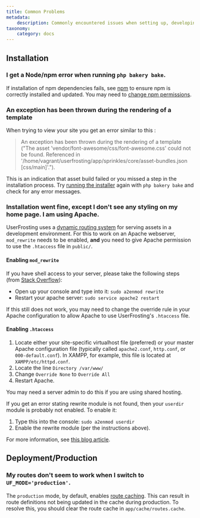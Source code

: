 ```yaml
---
title: Common Problems
metadata:
    description: Commonly encountered issues when setting up, developing, or deploying a UserFrosting project.
taxonomy:
    category: docs
---
```


## Installation

<!-- ### Route error -->
<!-- TODO -->

### I get a Node/npm error when running `php bakery bake`.

If installation of npm dependencies fails, see [npm](/basics/requirements/essential-tools-for-php#npm) to ensure npm is correctly installed and updated. You may need to [change npm permissions](https://docs.npmjs.com/getting-started/fixing-npm-permissions).

### An exception has been thrown during the rendering of a template

When trying to view your site you get an error similar to this :

> An exception has been thrown during the rendering of a template ("The asset 'vendor/font-awesome/css/font-awesome.css' could not be found. Referenced in '/home/vagrant/userfrosting/app/sprinkles/core/asset-bundles.json [css/main]'.").

<!-- TODO : The above error needs to be updated ! -->

This is an indication that asset build failed or you missed a step in the installation process. Try [running the installer](/installation/environment/native/install#clone-the-userfrosting-repository) again with `php bakery bake` and check for any error messages.

<!-- Homestead is no longer supported, can remove this mention?
If you're using the [Homestead dev environment](/installation/environment/homestead), you'll need to login to the VM first to run the bake command inside the UserFrosting directory :

```bash
vagrant ssh
cd userfrosting
php bakery bake
```
-->
### Installation went fine, except I don't see any styling on my home page. I am using Apache.

UserFrosting uses a [dynamic routing system](/asset-management/basic-usage) for serving assets in a development environment. For this to work on an Apache webserver, `mod_rewrite` needs to be enabled, **and** you need to give Apache permission to use the `.htaccess` file in `public/`.

#### Enabling `mod_rewrite`

If you have shell access to your server, please take the following steps (from [Stack Overflow](http://stackoverflow.com/questions/869092/how-to-enable-mod-rewrite-for-apache-2-2/21658877#21658877)):

- Open up your console and type into it: `sudo a2enmod rewrite`
- Restart your apache server: `sudo service apache2 restart`

If this still does not work, you may need to change the override rule in your Apache configuration to allow Apache to use UserFrosting's `.htaccess` file.

#### Enabling `.htaccess`

1. Locate either your site-specific virtualhost file (preferred) or your master Apache configuration file (typically called `apache2.conf`, `http.conf`, or `000-default.conf`). In XAMPP, for example, this file is located at `XAMPP/etc/httpd.conf`.
2. Locate the line `Directory /var/www/`
3. Change `Override None` to `Override All`
4. Restart Apache.

You may need a server admin to do this if you are using shared hosting.

If you get an error stating rewrite module is not found, then your `userdir` module is probably not enabled. To enable it:

1. Type this into the console: `sudo a2enmod userdir`
2. Enable the rewrite module (per the instructions above).

For more information, see [this blog article](http://seventhsoulmountain.blogspot.com/2014/02/wordpress-permalink-ubuntu-problem-solutions.html).

<!-- ## Sprinkles -->

<!-- ### I get an error like "There is no class mapped" or "class not found" when using the class mapper or running my migrations.

The "There is no class mapped" error occurs when you attempt to use the [dynamic class mapper](/advanced/class-mapper) with an identifier that has not been successfully mapped to a class name. If you are sure that you defined the mapping in your Sprinkle's `ServicesProvider` class, it is likely that UserFrosting is simply not even finding your `ServicesProvider` class itself. This is usually due to using an incorrect namespace for your Sprinkle.

It's important to understand that UserFrosting uses a very strict, **case-sensitive** naming convention for Sprinkle namespaces. UserFrosting will convert your Sprinkle's directory name to [studly caps](https://laravel.com/docs/8.x/helpers#method-studly-case) when it builds the fully qualified namespace where it expects your `ServicesProvider` and `Migration` classes to be found. If your Sprinkle's namespace does not match what UserFrosting is expecting, it will not find and load these classes. This will not cause an error directly, but will manifest in other parts of your code that depend on these classes to be located successfully.

Studly caps uses the following code to convert your Sprinkle directory name to an expected namespace:

```php
$value = str_replace(' ', '', ucwords(str_replace(['-', '_'], ' ', $value)));
```

As you can see, all `-` and `_` characters are first converted to spaces. Then, PHP's [`ucwords`](http://php.net/manual/en/function.ucwords.php) function is used to capitalize each word. Finally, the spaces are removed.

Some examples:

| Sprinkle directory | Sprinkle namespace |
| ------------------ | ------------------ |
| `site`             | `Site`             |
| `pokemon-master`   | `PokemonMaster`    |
| `pokemonmaster`    | `Pokemonmaster`    |
| `pokemonMaster`    | `PokemonMaster`    |
| `Pokemonmaster`    | `Pokemonmaster`    |
| `PokemonMaster`    | `PokemonMaster`    |
| `Pokemon-Master`   | `PokemonMaster`    |

We **strongly recommend** using only lowercase words separated with `-` for Sprinkle directory names.

[notice=note]You may need to re-run Composer if you change your Sprinkle directory path or namespace. On certain operating systems with case-insensitive filesystems, Composer may not update the directory -> namespace mappings correctly. You may need to completely erase your `app/vendor` directory and re-run `composer install` in these cases.[/notice] -->

## Deployment/Production

### My routes don't seem to work when I switch to `UF_MODE='production'`.

The `production` mode, by default, enables [route caching](https://www.slimframework.com/docs/v4/objects/routing.html#route-expressions-caching). This can result in route definitions not being updated in the cache during production. To resolve this, you should clear the route cache in `app/cache/routes.cache`.
